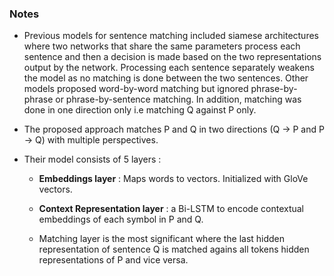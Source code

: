 ### Notes

* Previous models for sentence matching included siamese architectures where two networks that share the same parameters process each sentence and then a decision is made based on the two representations output by the network. Processing each sentence separately weakens the model as no matching is done between the two sentences. Other models proposed word-by-word matching but ignored phrase-by-phrase or phrase-by-sentence matching. In addition, matching was done in one direction only i.e matching Q against P only.
* The proposed approach matches P and Q in two directions (Q -> P and P -> Q) with multiple perspectives.
* Their model consists of 5 layers : 

    * **Embeddings layer** : Maps words to vectors. Initialized with GloVe vectors.
    * **Context Representation layer** : a Bi-LSTM to encode contextual embeddings of each symbol in P and Q.
    

    * Matching layer is the most significant where the last hidden representation of sentence Q is matched agains all tokens hidden representations of P and vice versa.
